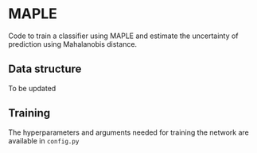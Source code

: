 # MAPLE

Code to train a classifier using MAPLE and estimate the uncertainty of prediction using Mahalanobis distance.
  

## Data structure

To be updated

## Training

The hyperparameters and arguments needed for training the network are available in `config.py`

